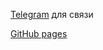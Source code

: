 [Telegram](https://t.me/shlyap1k) для связи

[GitHub pages](https://shlyap1k.github.io/test_project/)
